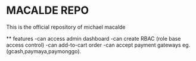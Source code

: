 # MACALDE REPO
This is the official repository of michael macalde

** features
-can access admin dashboard
-can create RBAC (role base access control)
-can add-to-cart order
-can accept payment gateways eg.(gcash,paymaya,paymonggo).                                                                                 